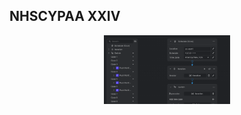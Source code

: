 ## NHSCYPAA XXIV

<p align="center">
<img src="https://github.com/mkostandin/mkostandin/blob/main/buildship-notifications.png" style="display:block;margin:auto;" alt="Buildship Diagram" width="40%"/>
</p>
